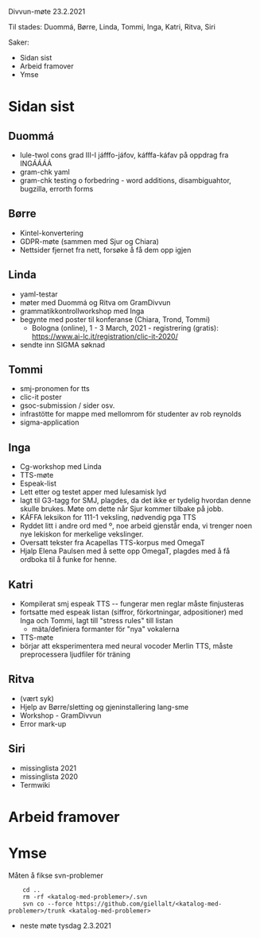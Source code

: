 Divvun-møte 23.2.2021

Til stades: Duommá, Børre, Linda, Tommi, Inga, Katri, Ritva, Siri

Saker:
* Sidan sist
* Arbeid framover
* Ymse

#  Sidan sist

##  Duommá
* lule-twol cons grad III-I jáfffo-jáfov, káfffa-káfav på oppdrag fra INGÁÁÁÁ
* gram-chk yaml
* gram-chk testing o forbedring - word additions, disambiguahtor, bugzilla, errorth forms

##  Børre
* Kintel-konvertering
* GDPR-møte (sammen med Sjur og Chiara)
* Nettsider fjernet fra nett, forsøke å få dem opp igjen

##  Linda
* yaml-testar
* møter med Duommá og Ritva om GramDivvun
* grammatikkontrollworkshop med Inga
* begynte med poster til konferanse (Chiara, Trond, Tommi)
    - Bologna (online),  1 - 3 March, 2021 - registrering (gratis): https://www.ai-lc.it/registration/clic-it-2020/
* sendte inn SIGMA søknad

##  Tommi
* smj-pronomen for tts
* clic-it poster
* gsoc-submission / sider osv.
* infrastötte for mappe med mellomrom för studenter av rob reynolds
* sigma-application

##  Inga
* Cg-workshop med Linda
* TTS-møte
* Espeak-list
* Lett etter og testet apper med lulesamisk lyd
* lagt til G3-tagg for SMJ, plagdes, da det ikke er tydelig hvordan denne skulle brukes. Møte om dette når Sjur kommer tilbake på jobb.
* KÁFFA leksikon for 111-1 veksling, nødvendig pga TTS
* Ryddet litt i andre ord med º, noe arbeid gjenstår enda, vi trenger noen nye lekiskon for merkelige vekslinger.
* Oversatt tekster fra Acapellas TTS-korpus med OmegaT
* Hjalp Elena Paulsen med å sette opp OmegaT, plagdes med å få ordboka til å funke for henne.

##  Katri
* Kompilerat smj espeak TTS -- fungerar men reglar måste finjusteras
* fortsatte med espeak listan (siffror, förkortningar, adpositioner) med Inga och Tommi, lagt till "stress rules" till listan
    - mäta/definiera formanter för "nya" vokalerna
* TTS-møte
* börjar att eksperimentera med neural vocoder Merlin TTS, måste preprocessera ljudfiler för träning

##  Ritva
* (vært syk)
* Hjelp av Børre/sletting og gjeninstallering lang-sme
* Workshop - GramDivvun
* Error mark-up

##  Siri
* missinglista 2021
* missinglista 2020
* Termwiki

#  Arbeid framover

#  Ymse

Måten å fikse svn-problemer
```
    cd ..
    rm -rf <katalog-med-problemer>/.svn
    svn co --force https://github.com/giellalt/<katalog-med-problemer>/trunk <katalog-med-problemer>
```

* neste møte tysdag 2.3.2021

